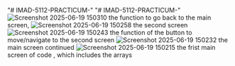"# IMAD-5112-PRACTICUM-" 
"# IMAD-5112-PRACTICUM-" 
![Screenshot 2025-06-19 150310](https://github.com/user-attachments/assets/b9dd13fb-21c7-446a-a64d-a0a8aceedd3a)
the function to go back to the main screen, 
![Screenshot 2025-06-19 150258](https://github.com/user-attachments/assets/9a85c445-7458-4130-a572-28483c766112)
the second screen 
![Screenshot 2025-06-19 150243](https://github.com/user-attachments/assets/6346d881-689a-449c-9941-17d11b585c94)
the function of the button to move/navigate to the second screen 
![Screenshot 2025-06-19 150232](https://github.com/user-attachments/assets/a95f0bcf-5c92-4e9d-9175-d1647b799096)
the main screen continued 
![Screenshot 2025-06-19 150215](https://github.com/user-attachments/assets/b82947cb-a421-4786-892b-acbde8c0824a)
the frist main screen of code , which includes the arrays 
